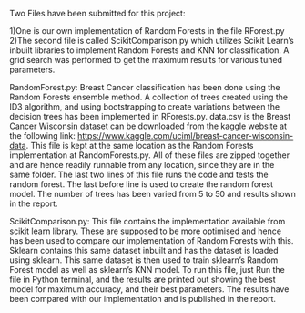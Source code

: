 Two Files have been submitted for this project:

1)One is our own implementation of Random Forests in the file RForest.py
2)The second file is called ScikitComparison.py which utilizes Scikit Learn’s inbuilt libraries to implement Random Forests and KNN for classification. A grid search was performed to get the maximum results for various tuned parameters.

RandomForest.py:
Breast Cancer classification has been done using the Random Forests ensemble method. A collection of trees created using the ID3 algorithm, and using bootstrapping to create variations between the decision trees has been implemented in RForests.py. 
data.csv is the Breast Cancer Wisconsin dataset can be downloaded  from the kaggle website at the following link: https://www.kaggle.com/uciml/breast-cancer-wisconsin-data. This file is kept at the same location as the Random Forests implementation at RandomForests.py. All of these files are zipped together and are hence readily runnable from any location, since they are in the same folder. The last two lines of this file runs the code and tests the random forest. The last before line is used to create the random forest model. The number of trees has been varied from 5 to 50 and results shown in the report.


ScikitComparison.py:
This file contains the implementation available from scikit learn library. These are supposed to be more optimised and hence has been used to compare our implementation of Random Forests with this. Sklearn contains this same dataset inbuilt and has the dataset is loaded using sklearn. This same dataset is then used to train sklearn’s Random Forest model as well as sklearn’s KNN model. To run this file, just Run the file in Python terminal, and the results are printed out showing the best model for maximum accuracy, and their best parameters. The results have been compared with our implementation and is published in the report.
